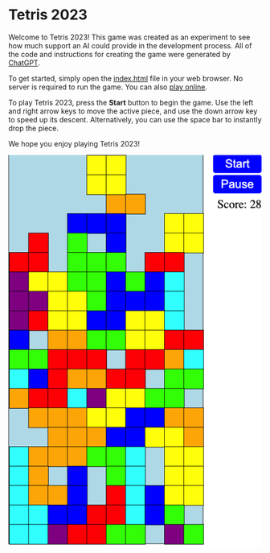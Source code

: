 # Tetris 2023

Welcome to Tetris 2023! This game was created as an experiment to see how much support an AI could provide in the development process. All of the code and instructions for creating the game were generated by [ChatGPT](https://openai.com/blog/chatgpt/).

To get started, simply open the [index.html](index.html) file in your web browser. No server is required to run the game. You can also [play online](https://rdancer.github.io/Tetris-2023/).

To play Tetris 2023, press the **Start** button to begin the game. Use the left and right arrow keys to move the active piece, and use the down arrow key to speed up its descent. Alternatively, you can use the space bar to instantly drop the piece.

We hope you enjoy playing Tetris 2023!

![screenshot of a completed tetris game](img/screenshot.png)